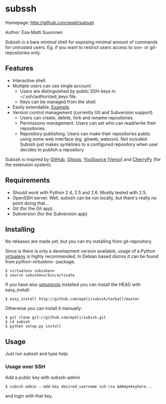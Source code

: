 # subssh #

Homepage: http://github.com/epeli/subssh

Author: Esa-Matti Suuronen <esa-matti aet suuronen dot org>


Subssh is a bare minimal shell for exposing minimal amount of commands for
untrusted users. Eg. if you want to restrict users access to svn- or 
git-repositories only. 


## Features ##

 - Interactive shell.
 - Multiple users can use single account.
   - Users are distinguished by public SSH-keys in ~/.ssh/authorized_keys file.
   - Keys can be managed from the shell.
 - Easily extendable. [Example](http://github.com/epeli/subssh/blob/master/subssh/app/example.py).
 - Version control management (currently Git and Subversion support).
   - Users can create, delete, fork and rename repositories. 
   - Permissions management. Users can set who can read/write their 
     repositories.
   - Repository publishing. Users can make their repositories public using 
     some web interface (eg. gitweb, websvn). Not included. Subssh just 
     makes symklinks to a configured repository when user decides to publish
     a repository

Subssh is inspired by [GitHub][h], [Gitosis][s], [YouSource (Verso)][y] and 
[CherryPy][c] (for the extension system).

[h]: http://github.com/
[s]: http://eagain.net/gitweb/?p=gitosis.git
[y]: http://sovellusprojektit.it.jyu.fi/verso/
[c]: http://cherrypy.org/

## Requirements ##

 - Should work with Python 2.4, 2.5 and 2.6. Mostly tested with 2.5.
 - OpenSSH server. Well, subssh can be run locally, but there's really no 
   point doing that...
 - Git (for the Git app).
 - Subversion (for the Subversion app).


## Installing ##

No releases are made yet, but you can try installing from git-repository.

Since is there is only a development version available, usage of a Python
[virtualenv][e] is highly recommended. In Debian based distros it can be found 
from *python-virtualenv* -package.

    $ virtualenv subsshenv
    $ source subsshenv/bin/activate

If you have also [setuptools][t] installed you can install the HEAD with 
easy_install:

    $ easy_install http://github.com/epeli/subssh/tarball/master

Otherwise you can install it manually:

    $ git clone git://github.com/epeli/subssh.git
    $ cd subssh
    $ python setup.py install

[e]: http://pypi.python.org/pypi/virtualenv
[t]: http://pypi.python.org/pypi/setuptools 

## Usage ##

Just run *subssh* and type *help*.

### Usage over SSH ###

Add a public key with subssh-admin

    $ subssh-admin --add-key desired_username ssh-rsa AAAmyekeyhere...

and login with that key.
